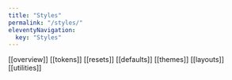 ```yaml
---
title: "Styles"
permalink: "/styles/"
eleventyNavigation:
  key: "Styles"
---
```


[[overview]]
[[tokens]]
[[resets]]
[[defaults]]
[[themes]]
[[layouts]]
[[utilities]]
